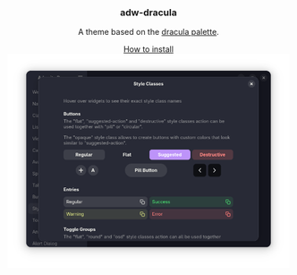 <div align="center">
  <h3>adw-dracula</h3>
  <p>A theme based on the <a href="https://draculatheme.com/">dracula palette</a>.</p>
  <a href="../../docs/HOWTO_INSTALL.md">How to install</a>

  <img src="screenshot.png?raw=true" alt="screenshot">
</div>
